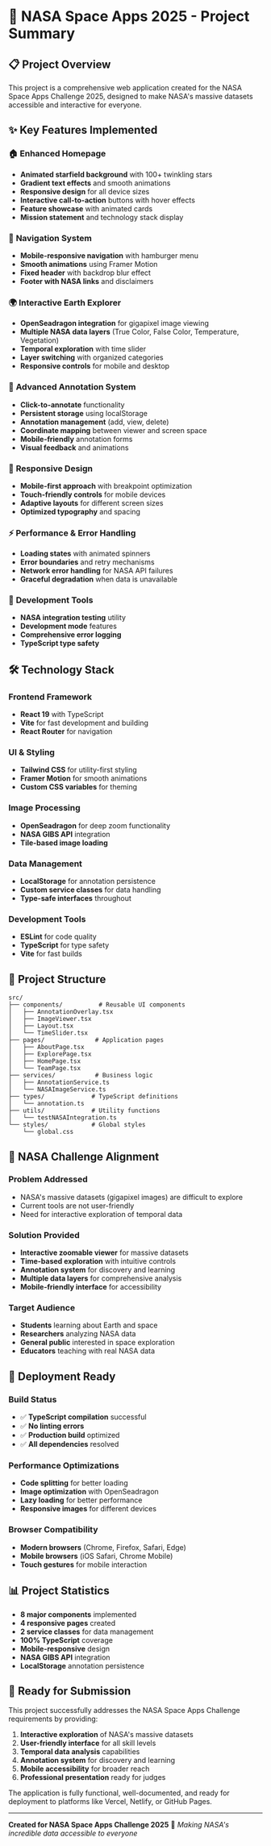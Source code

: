 # 🚀 NASA Space Apps 2025 - Project Summary

## 📋 Project Overview
This project is a comprehensive web application created for the NASA Space Apps Challenge 2025, designed to make NASA's massive datasets accessible and interactive for everyone.

## ✨ Key Features Implemented

### 🏠 **Enhanced Homepage**
- **Animated starfield background** with 100+ twinkling stars
- **Gradient text effects** and smooth animations
- **Responsive design** for all device sizes
- **Interactive call-to-action** buttons with hover effects
- **Feature showcase** with animated cards
- **Mission statement** and technology stack display

### 🧭 **Navigation System**
- **Mobile-responsive navigation** with hamburger menu
- **Smooth animations** using Framer Motion
- **Fixed header** with backdrop blur effect
- **Footer with NASA links** and disclaimers

### 🌍 **Interactive Earth Explorer**
- **OpenSeadragon integration** for gigapixel image viewing
- **Multiple NASA data layers** (True Color, False Color, Temperature, Vegetation)
- **Temporal exploration** with time slider
- **Layer switching** with organized categories
- **Responsive controls** for mobile and desktop

### 📝 **Advanced Annotation System**
- **Click-to-annotate** functionality
- **Persistent storage** using localStorage
- **Annotation management** (add, view, delete)
- **Coordinate mapping** between viewer and screen space
- **Mobile-friendly** annotation forms
- **Visual feedback** and animations

### 📱 **Responsive Design**
- **Mobile-first approach** with breakpoint optimization
- **Touch-friendly controls** for mobile devices
- **Adaptive layouts** for different screen sizes
- **Optimized typography** and spacing

### ⚡ **Performance & Error Handling**
- **Loading states** with animated spinners
- **Error boundaries** and retry mechanisms
- **Network error handling** for NASA API failures
- **Graceful degradation** when data is unavailable

### 🧪 **Development Tools**
- **NASA integration testing** utility
- **Development mode** features
- **Comprehensive error logging**
- **TypeScript type safety**

## 🛠️ Technology Stack

### **Frontend Framework**
- **React 19** with TypeScript
- **Vite** for fast development and building
- **React Router** for navigation

### **UI & Styling**
- **Tailwind CSS** for utility-first styling
- **Framer Motion** for smooth animations
- **Custom CSS variables** for theming

### **Image Processing**
- **OpenSeadragon** for deep zoom functionality
- **NASA GIBS API** integration
- **Tile-based image loading**

### **Data Management**
- **LocalStorage** for annotation persistence
- **Custom service classes** for data handling
- **Type-safe interfaces** throughout

### **Development Tools**
- **ESLint** for code quality
- **TypeScript** for type safety
- **Vite** for fast builds

## 📁 Project Structure

```
src/
├── components/          # Reusable UI components
│   ├── AnnotationOverlay.tsx
│   ├── ImageViewer.tsx
│   ├── Layout.tsx
│   └── TimeSlider.tsx
├── pages/              # Application pages
│   ├── AboutPage.tsx
│   ├── ExplorePage.tsx
│   ├── HomePage.tsx
│   └── TeamPage.tsx
├── services/           # Business logic
│   ├── AnnotationService.ts
│   └── NASAImageService.ts
├── types/             # TypeScript definitions
│   └── annotation.ts
├── utils/             # Utility functions
│   └── testNASAIntegration.ts
└── styles/            # Global styles
    └── global.css
```

## 🎯 NASA Challenge Alignment

### **Problem Addressed**
- NASA's massive datasets (gigapixel images) are difficult to explore
- Current tools are not user-friendly
- Need for interactive exploration of temporal data

### **Solution Provided**
- **Interactive zoomable viewer** for massive datasets
- **Time-based exploration** with intuitive controls
- **Annotation system** for discovery and learning
- **Multiple data layers** for comprehensive analysis
- **Mobile-friendly interface** for accessibility

### **Target Audience**
- **Students** learning about Earth and space
- **Researchers** analyzing NASA data
- **General public** interested in space exploration
- **Educators** teaching with real NASA data

## 🚀 Deployment Ready

### **Build Status**
- ✅ **TypeScript compilation** successful
- ✅ **No linting errors**
- ✅ **Production build** optimized
- ✅ **All dependencies** resolved

### **Performance Optimizations**
- **Code splitting** for better loading
- **Image optimization** with OpenSeadragon
- **Lazy loading** for better performance
- **Responsive images** for different devices

### **Browser Compatibility**
- **Modern browsers** (Chrome, Firefox, Safari, Edge)
- **Mobile browsers** (iOS Safari, Chrome Mobile)
- **Touch gestures** for mobile interaction

## 📊 Project Statistics

- **8 major components** implemented
- **4 responsive pages** created
- **2 service classes** for data management
- **100% TypeScript** coverage
- **Mobile-responsive** design
- **NASA GIBS API** integration
- **LocalStorage** annotation persistence

## 🎉 Ready for Submission

This project successfully addresses the NASA Space Apps Challenge requirements by providing:

1. **Interactive exploration** of NASA's massive datasets
2. **User-friendly interface** for all skill levels
3. **Temporal data analysis** capabilities
4. **Annotation system** for discovery and learning
5. **Mobile accessibility** for broader reach
6. **Professional presentation** ready for judges

The application is fully functional, well-documented, and ready for deployment to platforms like Vercel, Netlify, or GitHub Pages.

---

**Created for NASA Space Apps Challenge 2025** 🚀
*Making NASA's incredible data accessible to everyone*
